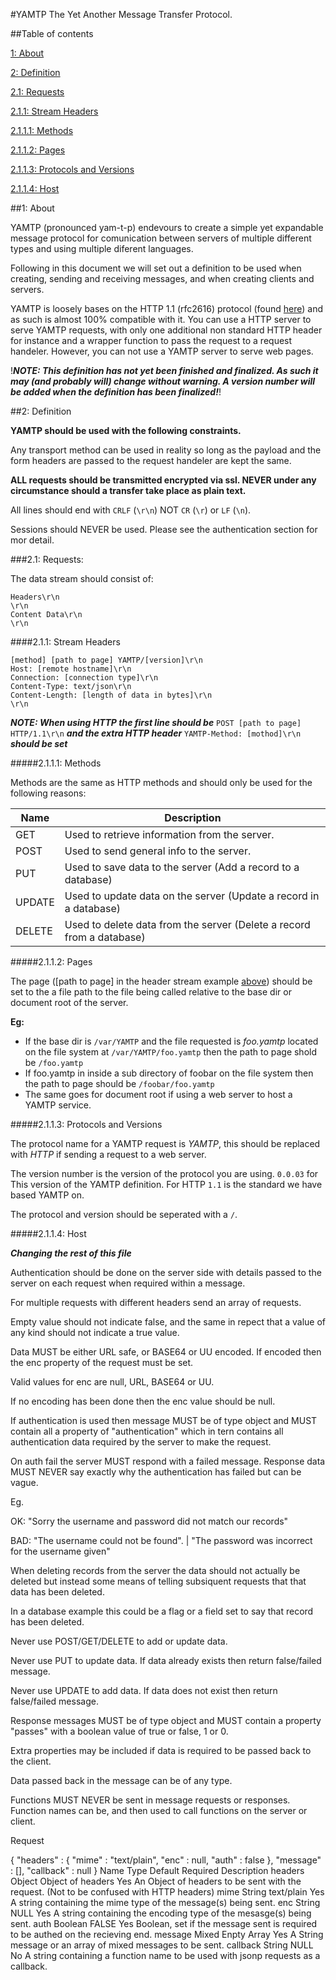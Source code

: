 #YAMTP
The Yet Another Message Transfer Protocol.

##Table of contents

[1: About](#1-about)

[2: Definition](#2-definition)

[2.1: Requests](#21-requests)

[2.1.1: Stream Headers](#211-streamheaders)

[2.1.1.1: Methods](#2111-methods)

[2.1.1.2: Pages](#2112-pages)

[2.1.1.3: Protocols and Versions](#2113-protocols-and-versions)

[2.1.1.4: Host](#2114-host)

##1: About

YAMTP (pronounced yam-t-p) endevours to create a simple yet expandable message protocol for comunication between servers of multiple different types and using multiple diferent languages.

Following in this document we will set out a definition to be used when creating, sending and receiving messages, and when creating clients and servers.

YAMTP is loosely bases on the HTTP 1.1 (rfc2616) protocol (found [here](https://www.w3.org/Protocols/rfc2616/rfc2616.html)) and as such is almost 100% compatible with it.
 You can use a HTTP server to serve YAMTP requests, with only one additional non standard HTTP header for instance and a wrapper function to pass the request to a request handeler.
 However, you can not use a YAMTP server to serve web pages.

!***NOTE: This definition has not yet been finished and finalized. As such it may (and probably will) change without warning. A version number will be added when the definition has been finalized!***!

##2: Definition

**YAMTP should be used with the following constraints.**

Any transport method can be used in reality so long as the payload and the form headers are passed to the request handeler are kept the same.

**ALL requests should be transmitted encrypted via ssl. NEVER under any circumstance should a transfer take place as plain text.**

All lines should end with ```CRLF``` (```\r\n```) NOT ```CR``` (```\r```) or ```LF``` (```\n```).

Sessions should NEVER be used. Please see the authentication section for mor detail.

###2.1: Requests:

The data stream should consist of:
```
Headers\r\n
\r\n
Content Data\r\n
\r\n
```

####2.1.1: Stream Headers
```
[method] [path to page] YAMTP/[version]\r\n
Host: [remote hostname]\r\n
Connection: [connection type]\r\n
Content-Type: text/json\r\n
Content-Length: [length of data in bytes]\r\n
\r\n
```

***NOTE: When using HTTP the first line should be*** ```POST [path to page] HTTP/1.1\r\n``` ***and the extra HTTP header*** ```YAMTP-Method: [mothod]\r\n``` ***should be set***

#####2.1.1.1: Methods

Methods are the same as HTTP methods and should only be used for the following reasons:

| Name | Description |
| --- | --- |
| GET | Used to retrieve information from the server. |
| POST | Used to send general info to the server. |
| PUT | Used to save data to the server (Add a record to a database) |
| UPDATE | Used to update data on the server (Update a record in a database) |
| DELETE | Used to delete data from the server (Delete a record from a database) |

#####2.1.1.2: Pages

The page ([path to page] in the header stream example [above](#211streamheaders)) should be set to the a file path to the file being called relative to the base dir or document root of the server.

**Eg:**
* If the base dir is ```/var/YAMTP``` and the file requested is *foo.yamtp* located on the file system at ```/var/YAMTP/foo.yamtp``` then the path to page shold be ```/foo.yamtp```
* If foo.yamtp in inside a sub directory of foobar on the file system then the path to page should be ```/foobar/foo.yamtp```
* The same goes for document root if using a web server to host a YAMTP service.

#####2.1.1.3: Protocols and Versions

The protocol name for a YAMTP request is *YAMTP*, this should be replaced with *HTTP* if sending a request to a web server.

The version number is the version of the protocol you are using. ```0.0.03``` for This version of the YAMTP definition. For HTTP ```1.1``` is the standard we have based YAMTP on.

The protocol and version should be seperated with a ```/```.

#####2.1.1.4: Host



***Changing the rest of this file***

Authentication should be done on the server side with details passed to the server on each request when required within a message.

For multiple requests with different headers send an array of requests.

Empty value should not indicate false, and the same in repect that a value of any kind should not indicate a true value.

Data MUST be either URL safe, or BASE64 or UU encoded. If encoded then the enc property of the request must be set.

Valid values for enc are null, URL, BASE64 or UU.

If no encoding has been done then the enc value should be null.

If authentication is used then message MUST be of type object and MUST contain all a property of "authentication" which in tern contains all authentication data required by the server to make the request.

On auth fail the server MUST respond with a failed message. Response data MUST NEVER say exactly why the authentication has failed but can be vague.

Eg.

OK: "Sorry the username and password did not match our records"

BAD: "The username could not be found". | "The password was incorrect for the username given"

When deleting records from the server the data should not actually be deleted but instead some means of telling subsiquent requests that that data has been deleted.

In a database example this could be a flag or a field set to say that record has been deleted.

Never use POST/GET/DELETE to add or update data.

Never use PUT to update data. If data already exists then return false/failed message.

Never use UPDATE to add data. If data does not exist then return false/failed message.

Response messages MUST be of type object and MUST contain a property "passes" with a boolean value of true or false, 1 or 0.

Extra properties may be included if data is required to be passed back to the client.

Data passed back in the message can be of any type.

Functions MUST NEVER be sent in message requests or responses. Function names can be, and then used to call functions on the server or client.

Request

{
    "headers"   : {
        "mime"      : "text/plain",
        "enc"       : null,
        "auth"      : false
    },
    "message"   : [],
    "callback"  : null
}
Name	Type	Default	Required	Description
headers	Object	Object of headers	Yes	An Object of headers to be sent with the request. (Not to be confused with HTTP headers)
mime	String	text/plain	Yes	A string containing the mime type of the message(s) being sent.
enc	String	NULL	Yes	A string containing the encoding type of the mesasge(s) being sent.
auth	Boolean	FALSE	Yes	Boolean, set if the message sent is required to be authed on the recieving end.
message	Mixed	Enpty Array	Yes	A String message or an array of mixed messages to be sent.
callback	String	NULL	No	A string containing a function name to be used with jsonp requests as a callback.
